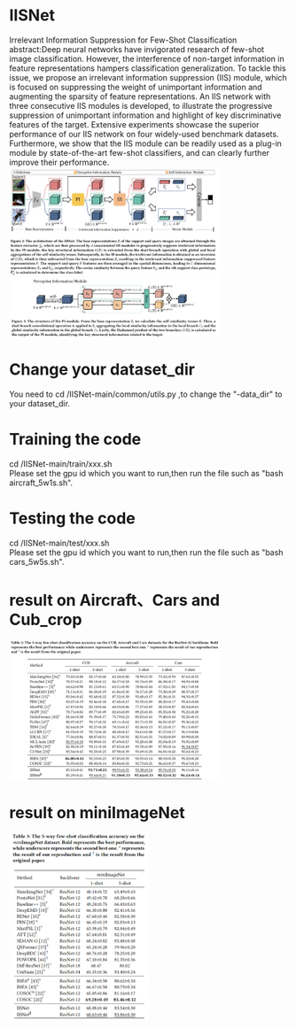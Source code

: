 # IISNet
Irrelevant Information Suppression for Few-Shot Classification <br>
abstract:Deep neural networks have invigorated research of few-shot image classification. However, the interference of non-target information in feature representations hampers classification generalization. To tackle this issue, we propose an irrelevant information suppression (IIS) module, which is focused on suppressing the weight of unimportant information and augmenting the sparsity of feature representations. An IIS network with three consecutive IIS modules is developed, to illustrate the progressive suppression of unimportant information and highlight of key discriminative features of the target. Extensive experiments showcase the superior performance of our IIS network on four widely-used benchmark datasets. Furthermore, we show that the IIS module can be readily used as a plug-in module by state-of-the-art few-shot classifiers, and can clearly further improve their performance.<br>
<img src="image/IISNet.png" alt="IISNet" style="max-width: 75%;"> <br>
<img src="image/PI.png" alt="PI" style="max-width: 75%;"> <br>

# Change your dataset_dir
You need to cd /IISNet-main/common/utils.py ,to change the "-data_dir" to your dataset_dir.

# Training the code 
cd /IISNet-main/train/xxx.sh <br>
Please set the gpu id which you want to run,then run the file such as "bash aircraft_5w1s.sh".<br>

# Testing the code 
cd /IISNet-main/test/xxx.sh <br>
Please set the gpu id which you want to run,then run the file such as "bash cars_5w5s.sh".

# result on Aircraft、Cars and Cub_crop
<img src="image/acc_fine graind.png" alt="acc_fine graind" style="max-width: 75%;"> <br>

# result on miniImageNet
<img src="image/acc_mini.png" alt="acc_mini" style="max-width: 50%;"> <br>
